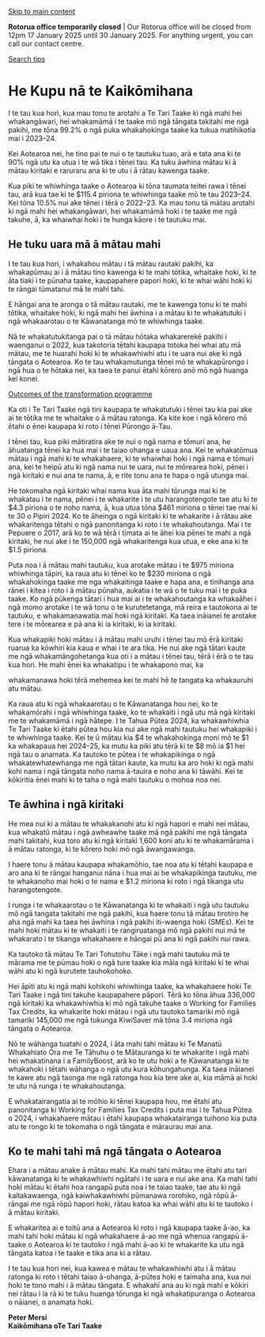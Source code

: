 [Skip to main content](#main-content-wrapper)

**Rotorua office temporarily closed** | Our Rotorua office will be closed from 12pm 17 January 2025 until 30 January 2025. For anything urgent, you can call our contact centre.

[Search tips](/about-this-site/search-tips)

He Kupu nā te Kaikōmihana
=========================

I te tau kua hori, kua mau tonu te arotahi a Te Tari Taake ki ngā mahi hei whakangāwari, hei whakamāmā i te taake mō ngā tāngata takitahi me ngā pakihi, me tōna 99.2% o ngā puka whakahokinga taake ka tukua matihikotia mai i 2023–24.

Kei Aotearoa nei, he tino pai te nui o te tautuku tuao, arā e tata ana ki te 90% ngā utu ka utua i te wā tika i tēnei tau. Ka tuku āwhina mātau ki ā mātau kiritaki e raruraru ana ki te utu i ā rātau kawenga taake.

Kua piki te whiwhinga taake o Aotearoa ki tōna taumata teitei rawa i tēnei tau, arā kua tae ki te $115.4 piriona te whiwhinga taake mō te tau 2023–24. Kei tōna 10.5% nui ake tēnei i tērā o 2022–23. Ka mau tonu tā mātau arotahi ki ngā mahi hei whakangāwari, hei whakamāmā hoki i te taake me ngā takuhe, ā, ka whaiwhai hoki i te hunga kāore i te tautuku mai.

He tuku uara mā ā mātau mahi
----------------------------

I te tau kua hori, i whakahou mātau i tā mātau rautaki pakihi, ka whakapūmau ai i ā mātau tino kawenga ki te mahi tōtika, whaitake hoki, ki te āta tiaki i te pūnaha taake, kaupapahere papori hoki, ki te whai wāhi hoki ki te rāngai tūmatanui mā te mahi tahi.

E hāngai ana te aronga o tā mātau rautaki, me te kawenga tonu ki te mahi tōtika, whaitake hoki, ki ngā mahi hei āwhina i a mātau ki te whakatutuki i ngā whakaarotau o te Kāwanatanga mō te whiwhinga taake.

Nā te whakatutukitanga pai o tā mātau hōtaka whakarerekē pakihi i waenganui o 2022, kua takotoria tētahi kaupapa totoka hei whai atu mā mātau, me te huarahi hoki ki te whakawhiwhi atu i te uara nui ake ki ngā tāngata o Aotearoa. Ko te tau whakamutunga tēnei mō te whakapūrongo i ngā hua o te hōtaka nei, ka taea te panui ētahi kōrero anō mō ngā huanga kei konei.

[Outcomes of the transformation programme](/about-us/publications/annual-corporate-reports/annual-report/annual-report-2024/our-performance/our-services/residual-activities-following-the-transformation-programmes-substantive-closure/outcomes-of-the-transformation-programme)

Ka oti i Te Tari Taake ngā tini kaupapa te whakatutuki i tēnei tau kia pai ake ai te tōtika me te whaitake o ā mātau ratonga. Ka kite koe i ngā kōrero mō ētahi o ēnei kaupapa ki roto i tēnei Pūrongo ā-Tau.

I tēnei tau, kua piki mātiratira ake te nui o ngā nama e tōmuri ana, he āhuatanga tēnei ka hua mai i te taiao ohanga e uaua ana. Kei te whakatōmua mātau i ngā mahi ki te whakahaere, ki te whaiwhai hoki i ngā nama e tōmuri ana, kei te heipū atu ki ngā nama nui te uara, nui te mōrearea hoki, pēnei i ngā kiritaki e nui ana te nama, ā, e rite tonu ana te hapa o ngā utunga mai.

He tokomaha ngā kiritaki whai nama kua āta mahi tōrunga mai ki te whakatau i te nama, pēnei i te whakarite i te utu harangotengote tae atu ki te $4.3 piriona o te noho nama, ā, kua utua tōna $461 miriona o tēnei tae mai ki te 30 o Pipiri 2024. Ko te āheinga o ngā kiritaki ki te whakarite i ā rātau ake whakaritenga tētahi o ngā panonitanga ki roto i te whakahoutanga. Mai i te Pepuere o 2017, arā ko te wā tērā i tīmata ai te āhei kia pēnei te mahi a ngā kiritaki, he nui ake i te 150,000 ngā whakaritenga kua utua, e eke ana ki te $1.5 piriona.

Puta noa i ā mātau mahi tautuku, kua arotake mātau i te $975 miriona whiwhinga tāpiri, ka raua atu ki tēnei ko te $230 miriona o ngā whakahokinga taake me nga whakaitinga taake e hapa ana, e tinihanga ana rānei i kitea i roto i ā mātau pūnaha, aukatia i te wā o te tuku mai i te puka taake. Ko ngā pūkenga tātari i hua mai ai i te whakahoutanga ka whakaāhei i ngā momo arotake i te wā tonu o te kurutetetanga, mā reira e tautokona ai te tautuku, e whakamanawatia mai hoki ngā kiritaki. Ka taea ināianei te arotake tere i te mōrearea e pā ana ki ia kiritaki, ki ia kiritaki.

Kua whakapiki hoki mātau i ā mātau mahi uruhi i tēnei tau mō ērā kiritaki ruarua ka kōwhiri kia kaua e whai i te ara tika. He nui ake ngā tātari kaute me ngā whakamāngohetanga kua oti i a mātau i tēnei tau, tērā i ērā o te tau kua hori. He mahi ēnei ka whakatipu i te whakapono mai, ka

whakamanawa hoki tērā mehemea kei te mahi hē te tangata ka whakauruhi atu mātau.

Ka raua atu ki ngā whakaarotau o te Kāwanatanga hou nei, ko te whakamōrahi i ngā whiwhinga taake, ko te whakaiti i ngā utu mā ngā kiritaki me te whakamāmā i ngā hātepe. I te Tahua Pūtea 2024, ka whakawhiwhia Te Tari Taake ki ētahi pūtea hou kia nui ake ngā mahi tautuku hei whakapiki i te whiwhinga taake. Kei te ū mātau kia $4 te whakahokinga moni mō te $1 ka whakapaua hei 2024–25, ka mutu ka piki atu tērā ki te $8 mō ia $1 hei ngā tau o anamata. Ka tautoko te pūtea i te whakapikinga o ngā whakatewhatewhanga me ngā tātari kaute, ka mutu ka aro hoki ki ngā mahi kohi nama i ngā tāngata noho nama ā-tauira e noho ana ki tāwāhi. Kei te kōkiritia ēnei mahi ki te taha o ngā mahi tautuku o mohoa noa nei.

Te āwhina i ngā kiritaki
------------------------

He mea nui ki a mātau te whakakanohi atu ki ngā hapori e mahi nei mātau, kua whakatū mātau i ngā awheawhe taake mā ngā pakihi me ngā tāngata mahi takitahi, kua toro atu ki ngā kiritaki 1,600 koni atu ki te whakamārama i ā mātau ratonga, ki te kōrero hoki mō ngā āwangawanga.

I haere tonu ā mātau kaupapa whakamōhio, tae noa atu ki tētahi kaupapa e aro ana ki te rāngai hanganui nāna i hua mai ai he whakapikinga tautuku, me te whakanoho mai hoki o te nama e $1.2 miriona ki roto i ngā tikanga utu harangotengote.

I runga i te whakaarotau o te Kāwanatanga ki te whakaiti i ngā utu tautuku mō ngā tangata takitahi me ngā pakihi, kua haere tonu tā mātau tirotiro he aha ngā mahi ka taea hei āwhina i ngā pakihi iti-waenga hoki (SMEs). Kei te mahi hoki mātau ki te whakaiti i te rangiruatanga mō ngā pakihi nui mā te whakarato i te tikanga whakahaere e hāngai pū ana ki ngā pakihi nui rawa.

Ka tautoko tā mātau Te Tari Tohutohu Tāke i ngā mahi tautuku mā te mārama me te pūmau hoki o ngā ture taake kia māia ngā kiritaki ki te whai wāhi atu ki ngā kurutete tauhokohoko.

Hei āpiti atu ki ngā mahi kohikohi whiwhinga taake, ka whakahaere hoki Te Tari Taake i ngā tini takuhe kaupapahere pāpori. Tērā ko tōna āhua 336,000 ngā kiritaki ka whakawhiwhia ki mō ngā takuhe taake o Working for Families Tax Credits, ka whakarite hoki mātau i ngā utu tautoko tamariki mō ngā tamariki 145,000 me ngā tukunga KiwiSaver mā tōna 3.4 miriona ngā tāngata o Aotearoa.

Nō te wāhanga tuatahi o 2024, i āta mahi tahi mātau ki Te Manatū Whakahiato Ora me Te Tāhuhu o te Mātauranga ki te whakarite i ngā mahi hei whakatinana i a FamilyBoost, arā ko te utu hoki a te Kāwanatanga ki te whakahoki i tētahi wāhanga o ngā utu kura kōhungahunga. Ka taea ināianei te kawe atu ngā taonga me ngā ratonga hou kia tere ake ai, kia māmā ai hoki te utu nā runga i te whakahoutanga.

E whakatairangatia ai te mōhio ki tēnei kaupapa hou, me ētahi atu panonitanga ki Working for Families Tax Credits i puta mai i te Tahua Pūtea o 2024, i whakahaere mātau i ētahi kaupapa whakatairanga tuihono kia puta atu te rongo ki te tokomaha o ngā tāngata e māraurau mai ana.

Ko te mahi tahi mā ngā tāngata o Aotearoa
-----------------------------------------

Ehara i a mātau anake ā mātau mahi. Ka mahi tahi mātau me ētahi atu tari kāwanatanga ki te whakawhiwhi ngātahi i te uara e nui ake ana. Ka mahi tahi hoki mātau ki ētahi hoa rangapū puta noa i te taiao taake, tae atu ki ngā kaitakawaenga, ngā kaiwhakawhiwhi pūmanawa rorohiko, ngā rōpū ā-rāngai me ngā rōpū hapori hoki, rātau katoa ka whai wāhi atu ki te tautoko i ā mātau kiritaki.

E whakaritea ai e toitū ana a Aotearoa ki roto i ngā kaupapa taake ā-ao, ka mahi tahi hoki mātau ki ngā whakahaere ā-ao me ngā whenua rangapū ā-taake o Aotearoa ki te tautoko i ngā mahi ā-ao ki te whakarite ka utu ngā tāngata katoa i te taake e tika ana ki a rātau.

I te tau kua hori nei, kua kawea e mātau te whakawhiwhi atu i ā mātau ratonga ki roto i tētahi taiao ā-ohanga, ā-pūtea hoki e taimaha ana, kua nui hoki te tono mahi i ā mātau tāngata. E whakahī ana au ki ngā mahi e kōkiri nei rātau i ia rā ki te tuku huanga tōrunga ki ngā whakatipuranga o Aotearoa o nāianei, o anamata hoki.

**Peter Mersi  
Kaikōmihana oTe Tari Taake**